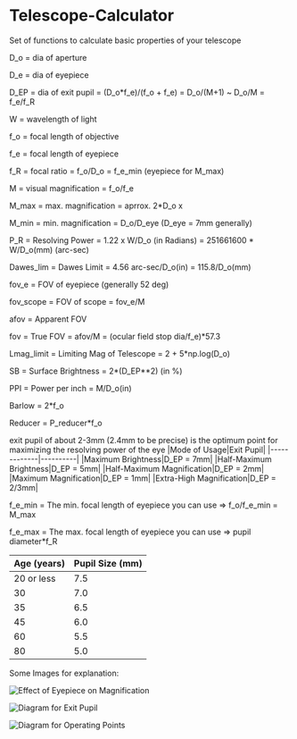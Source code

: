 # Telescope-Calculator

Set of functions to calculate basic properties of your telescope

D_o = dia of aperture

D_e = dia of eyepiece

D_EP = dia of exit pupil = (D_o*f_e)/(f_o + f_e) = D_o/(M+1) ~ D_o/M = f_e/f_R

W = wavelength of light

f_o = focal length of objective

f_e = focal length of eyepiece

f_R = focal ratio = f_o/D_o = f_e_min (eyepiece for M_max)

M = visual magnification = f_o/f_e

M_max = max. magnification = aprrox. 2*D_o x

M_min = min. magnification = D_o/D_eye (D_eye = 7mm generally)

P_R = Resolving Power = 1.22 x W/D_o (in Radians) = 251661600 * W/D_o(mm) (arc-sec)

Dawes_lim = Dawes Limit = 4.56 arc-sec/D_o(in) = 115.8/D_o(mm)

fov_e = FOV of eyepiece (generally 52 deg)

fov_scope = FOV of scope = fov_e/M

afov = Apparent FOV

fov = True FOV = afov/M = (ocular field stop dia/f_e)*57.3

Lmag_limit = Limiting Mag of Telescope = 2 + 5*np.log(D_o)

SB = Surface Brightness = 2*(D_EP**2) (in %)

PPI = Power per inch = M/D_o(in)

Barlow = 2*f_o

Reducer = P_reducer*f_o

exit pupil of about 2-3mm (2.4mm to be precise) is the optimum point for maximizing the resolving power of the eye
|Mode of Usage|Exit Pupil|
|-------------|----------|
|Maximum Brightness|D_EP = 7mm|
|Half-Maximum Brightness|D_EP = 5mm|
|Half-Maximum Magnification|D_EP = 2mm|
|Maximum Magnification|D_EP = 1mm|
|Extra-High Magnification|D_EP = 2/3mm|

f_e_min = The min. focal length of eyepiece you can use => f_o/f_e_min = M_max

f_e_max = The max. focal length of eyepiece you can use => pupil diameter*f_R

|Age (years)|Pupil Size (mm)|
|-----------|---------------|
|20 or less|7.5|
|30|7.0|
|35|6.5|
|45|6.0|
|60|5.5|
|80|5.0|

Some Images for explanation:

![Effect of Eyepiece on Magnification](http://www.rocketmime.com/astronomy/ScopeDiagrams/EffectOfEyepiece.jpg "Effect of Eyepiece on Magnification")

![Diagram for Exit Pupil](http://www.rocketmime.com/astronomy/ScopeDiagrams/TelescopeMagnification_p2.gif "Diagram for Exit Pupil")

![Diagram for Operating Points](http://www.rocketmime.com/astronomy/ScopeDiagrams/OperatingPointsFull.gif "Diagram for Operating Points")
